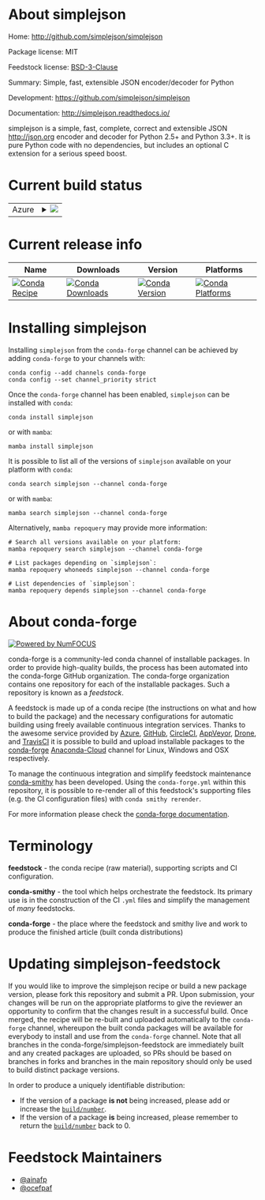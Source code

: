 About simplejson
================

Home: http://github.com/simplejson/simplejson

Package license: MIT

Feedstock license: [BSD-3-Clause](https://github.com/conda-forge/simplejson-feedstock/blob/main/LICENSE.txt)

Summary: Simple, fast, extensible JSON encoder/decoder for Python

Development: https://github.com/simplejson/simplejson

Documentation: http://simplejson.readthedocs.io/

simplejson is a simple, fast, complete, correct and extensible
JSON <http://json.org> encoder and decoder for Python 2.5+ and
Python 3.3+. It is pure Python code with no dependencies, but includes
an optional C extension for a serious speed boost.


Current build status
====================


<table>
    
  <tr>
    <td>Azure</td>
    <td>
      <details>
        <summary>
          <a href="https://dev.azure.com/conda-forge/feedstock-builds/_build/latest?definitionId=1912&branchName=main">
            <img src="https://dev.azure.com/conda-forge/feedstock-builds/_apis/build/status/simplejson-feedstock?branchName=main">
          </a>
        </summary>
        <table>
          <thead><tr><th>Variant</th><th>Status</th></tr></thead>
          <tbody><tr>
              <td>linux_64_python3.10.____cpythonpython_implcpython</td>
              <td>
                <a href="https://dev.azure.com/conda-forge/feedstock-builds/_build/latest?definitionId=1912&branchName=main">
                  <img src="https://dev.azure.com/conda-forge/feedstock-builds/_apis/build/status/simplejson-feedstock?branchName=main&jobName=linux&configuration=linux_64_python3.10.____cpythonpython_implcpython" alt="variant">
                </a>
              </td>
            </tr><tr>
              <td>linux_64_python3.7.____cpythonpython_implcpython</td>
              <td>
                <a href="https://dev.azure.com/conda-forge/feedstock-builds/_build/latest?definitionId=1912&branchName=main">
                  <img src="https://dev.azure.com/conda-forge/feedstock-builds/_apis/build/status/simplejson-feedstock?branchName=main&jobName=linux&configuration=linux_64_python3.7.____cpythonpython_implcpython" alt="variant">
                </a>
              </td>
            </tr><tr>
              <td>linux_64_python3.8.____73_pypypython_implpypy</td>
              <td>
                <a href="https://dev.azure.com/conda-forge/feedstock-builds/_build/latest?definitionId=1912&branchName=main">
                  <img src="https://dev.azure.com/conda-forge/feedstock-builds/_apis/build/status/simplejson-feedstock?branchName=main&jobName=linux&configuration=linux_64_python3.8.____73_pypypython_implpypy" alt="variant">
                </a>
              </td>
            </tr><tr>
              <td>linux_64_python3.8.____cpythonpython_implcpython</td>
              <td>
                <a href="https://dev.azure.com/conda-forge/feedstock-builds/_build/latest?definitionId=1912&branchName=main">
                  <img src="https://dev.azure.com/conda-forge/feedstock-builds/_apis/build/status/simplejson-feedstock?branchName=main&jobName=linux&configuration=linux_64_python3.8.____cpythonpython_implcpython" alt="variant">
                </a>
              </td>
            </tr><tr>
              <td>linux_64_python3.9.____73_pypypython_implpypy</td>
              <td>
                <a href="https://dev.azure.com/conda-forge/feedstock-builds/_build/latest?definitionId=1912&branchName=main">
                  <img src="https://dev.azure.com/conda-forge/feedstock-builds/_apis/build/status/simplejson-feedstock?branchName=main&jobName=linux&configuration=linux_64_python3.9.____73_pypypython_implpypy" alt="variant">
                </a>
              </td>
            </tr><tr>
              <td>linux_64_python3.9.____cpythonpython_implcpython</td>
              <td>
                <a href="https://dev.azure.com/conda-forge/feedstock-builds/_build/latest?definitionId=1912&branchName=main">
                  <img src="https://dev.azure.com/conda-forge/feedstock-builds/_apis/build/status/simplejson-feedstock?branchName=main&jobName=linux&configuration=linux_64_python3.9.____cpythonpython_implcpython" alt="variant">
                </a>
              </td>
            </tr><tr>
              <td>linux_aarch64_python3.10.____cpythonpython_implcpython</td>
              <td>
                <a href="https://dev.azure.com/conda-forge/feedstock-builds/_build/latest?definitionId=1912&branchName=main">
                  <img src="https://dev.azure.com/conda-forge/feedstock-builds/_apis/build/status/simplejson-feedstock?branchName=main&jobName=linux&configuration=linux_aarch64_python3.10.____cpythonpython_implcpython" alt="variant">
                </a>
              </td>
            </tr><tr>
              <td>linux_aarch64_python3.7.____cpythonpython_implcpython</td>
              <td>
                <a href="https://dev.azure.com/conda-forge/feedstock-builds/_build/latest?definitionId=1912&branchName=main">
                  <img src="https://dev.azure.com/conda-forge/feedstock-builds/_apis/build/status/simplejson-feedstock?branchName=main&jobName=linux&configuration=linux_aarch64_python3.7.____cpythonpython_implcpython" alt="variant">
                </a>
              </td>
            </tr><tr>
              <td>linux_aarch64_python3.8.____73_pypypython_implpypy</td>
              <td>
                <a href="https://dev.azure.com/conda-forge/feedstock-builds/_build/latest?definitionId=1912&branchName=main">
                  <img src="https://dev.azure.com/conda-forge/feedstock-builds/_apis/build/status/simplejson-feedstock?branchName=main&jobName=linux&configuration=linux_aarch64_python3.8.____73_pypypython_implpypy" alt="variant">
                </a>
              </td>
            </tr><tr>
              <td>linux_aarch64_python3.8.____cpythonpython_implcpython</td>
              <td>
                <a href="https://dev.azure.com/conda-forge/feedstock-builds/_build/latest?definitionId=1912&branchName=main">
                  <img src="https://dev.azure.com/conda-forge/feedstock-builds/_apis/build/status/simplejson-feedstock?branchName=main&jobName=linux&configuration=linux_aarch64_python3.8.____cpythonpython_implcpython" alt="variant">
                </a>
              </td>
            </tr><tr>
              <td>linux_aarch64_python3.9.____73_pypypython_implpypy</td>
              <td>
                <a href="https://dev.azure.com/conda-forge/feedstock-builds/_build/latest?definitionId=1912&branchName=main">
                  <img src="https://dev.azure.com/conda-forge/feedstock-builds/_apis/build/status/simplejson-feedstock?branchName=main&jobName=linux&configuration=linux_aarch64_python3.9.____73_pypypython_implpypy" alt="variant">
                </a>
              </td>
            </tr><tr>
              <td>linux_aarch64_python3.9.____cpythonpython_implcpython</td>
              <td>
                <a href="https://dev.azure.com/conda-forge/feedstock-builds/_build/latest?definitionId=1912&branchName=main">
                  <img src="https://dev.azure.com/conda-forge/feedstock-builds/_apis/build/status/simplejson-feedstock?branchName=main&jobName=linux&configuration=linux_aarch64_python3.9.____cpythonpython_implcpython" alt="variant">
                </a>
              </td>
            </tr><tr>
              <td>linux_ppc64le_python3.10.____cpythonpython_implcpython</td>
              <td>
                <a href="https://dev.azure.com/conda-forge/feedstock-builds/_build/latest?definitionId=1912&branchName=main">
                  <img src="https://dev.azure.com/conda-forge/feedstock-builds/_apis/build/status/simplejson-feedstock?branchName=main&jobName=linux&configuration=linux_ppc64le_python3.10.____cpythonpython_implcpython" alt="variant">
                </a>
              </td>
            </tr><tr>
              <td>linux_ppc64le_python3.7.____cpythonpython_implcpython</td>
              <td>
                <a href="https://dev.azure.com/conda-forge/feedstock-builds/_build/latest?definitionId=1912&branchName=main">
                  <img src="https://dev.azure.com/conda-forge/feedstock-builds/_apis/build/status/simplejson-feedstock?branchName=main&jobName=linux&configuration=linux_ppc64le_python3.7.____cpythonpython_implcpython" alt="variant">
                </a>
              </td>
            </tr><tr>
              <td>linux_ppc64le_python3.8.____73_pypypython_implpypy</td>
              <td>
                <a href="https://dev.azure.com/conda-forge/feedstock-builds/_build/latest?definitionId=1912&branchName=main">
                  <img src="https://dev.azure.com/conda-forge/feedstock-builds/_apis/build/status/simplejson-feedstock?branchName=main&jobName=linux&configuration=linux_ppc64le_python3.8.____73_pypypython_implpypy" alt="variant">
                </a>
              </td>
            </tr><tr>
              <td>linux_ppc64le_python3.8.____cpythonpython_implcpython</td>
              <td>
                <a href="https://dev.azure.com/conda-forge/feedstock-builds/_build/latest?definitionId=1912&branchName=main">
                  <img src="https://dev.azure.com/conda-forge/feedstock-builds/_apis/build/status/simplejson-feedstock?branchName=main&jobName=linux&configuration=linux_ppc64le_python3.8.____cpythonpython_implcpython" alt="variant">
                </a>
              </td>
            </tr><tr>
              <td>linux_ppc64le_python3.9.____73_pypypython_implpypy</td>
              <td>
                <a href="https://dev.azure.com/conda-forge/feedstock-builds/_build/latest?definitionId=1912&branchName=main">
                  <img src="https://dev.azure.com/conda-forge/feedstock-builds/_apis/build/status/simplejson-feedstock?branchName=main&jobName=linux&configuration=linux_ppc64le_python3.9.____73_pypypython_implpypy" alt="variant">
                </a>
              </td>
            </tr><tr>
              <td>linux_ppc64le_python3.9.____cpythonpython_implcpython</td>
              <td>
                <a href="https://dev.azure.com/conda-forge/feedstock-builds/_build/latest?definitionId=1912&branchName=main">
                  <img src="https://dev.azure.com/conda-forge/feedstock-builds/_apis/build/status/simplejson-feedstock?branchName=main&jobName=linux&configuration=linux_ppc64le_python3.9.____cpythonpython_implcpython" alt="variant">
                </a>
              </td>
            </tr><tr>
              <td>osx_64_python3.10.____cpythonpython_implcpython</td>
              <td>
                <a href="https://dev.azure.com/conda-forge/feedstock-builds/_build/latest?definitionId=1912&branchName=main">
                  <img src="https://dev.azure.com/conda-forge/feedstock-builds/_apis/build/status/simplejson-feedstock?branchName=main&jobName=osx&configuration=osx_64_python3.10.____cpythonpython_implcpython" alt="variant">
                </a>
              </td>
            </tr><tr>
              <td>osx_64_python3.7.____cpythonpython_implcpython</td>
              <td>
                <a href="https://dev.azure.com/conda-forge/feedstock-builds/_build/latest?definitionId=1912&branchName=main">
                  <img src="https://dev.azure.com/conda-forge/feedstock-builds/_apis/build/status/simplejson-feedstock?branchName=main&jobName=osx&configuration=osx_64_python3.7.____cpythonpython_implcpython" alt="variant">
                </a>
              </td>
            </tr><tr>
              <td>osx_64_python3.8.____73_pypypython_implpypy</td>
              <td>
                <a href="https://dev.azure.com/conda-forge/feedstock-builds/_build/latest?definitionId=1912&branchName=main">
                  <img src="https://dev.azure.com/conda-forge/feedstock-builds/_apis/build/status/simplejson-feedstock?branchName=main&jobName=osx&configuration=osx_64_python3.8.____73_pypypython_implpypy" alt="variant">
                </a>
              </td>
            </tr><tr>
              <td>osx_64_python3.8.____cpythonpython_implcpython</td>
              <td>
                <a href="https://dev.azure.com/conda-forge/feedstock-builds/_build/latest?definitionId=1912&branchName=main">
                  <img src="https://dev.azure.com/conda-forge/feedstock-builds/_apis/build/status/simplejson-feedstock?branchName=main&jobName=osx&configuration=osx_64_python3.8.____cpythonpython_implcpython" alt="variant">
                </a>
              </td>
            </tr><tr>
              <td>osx_64_python3.9.____73_pypypython_implpypy</td>
              <td>
                <a href="https://dev.azure.com/conda-forge/feedstock-builds/_build/latest?definitionId=1912&branchName=main">
                  <img src="https://dev.azure.com/conda-forge/feedstock-builds/_apis/build/status/simplejson-feedstock?branchName=main&jobName=osx&configuration=osx_64_python3.9.____73_pypypython_implpypy" alt="variant">
                </a>
              </td>
            </tr><tr>
              <td>osx_64_python3.9.____cpythonpython_implcpython</td>
              <td>
                <a href="https://dev.azure.com/conda-forge/feedstock-builds/_build/latest?definitionId=1912&branchName=main">
                  <img src="https://dev.azure.com/conda-forge/feedstock-builds/_apis/build/status/simplejson-feedstock?branchName=main&jobName=osx&configuration=osx_64_python3.9.____cpythonpython_implcpython" alt="variant">
                </a>
              </td>
            </tr><tr>
              <td>osx_arm64_python3.10.____cpython</td>
              <td>
                <a href="https://dev.azure.com/conda-forge/feedstock-builds/_build/latest?definitionId=1912&branchName=main">
                  <img src="https://dev.azure.com/conda-forge/feedstock-builds/_apis/build/status/simplejson-feedstock?branchName=main&jobName=osx&configuration=osx_arm64_python3.10.____cpython" alt="variant">
                </a>
              </td>
            </tr><tr>
              <td>osx_arm64_python3.8.____cpython</td>
              <td>
                <a href="https://dev.azure.com/conda-forge/feedstock-builds/_build/latest?definitionId=1912&branchName=main">
                  <img src="https://dev.azure.com/conda-forge/feedstock-builds/_apis/build/status/simplejson-feedstock?branchName=main&jobName=osx&configuration=osx_arm64_python3.8.____cpython" alt="variant">
                </a>
              </td>
            </tr><tr>
              <td>osx_arm64_python3.9.____cpython</td>
              <td>
                <a href="https://dev.azure.com/conda-forge/feedstock-builds/_build/latest?definitionId=1912&branchName=main">
                  <img src="https://dev.azure.com/conda-forge/feedstock-builds/_apis/build/status/simplejson-feedstock?branchName=main&jobName=osx&configuration=osx_arm64_python3.9.____cpython" alt="variant">
                </a>
              </td>
            </tr><tr>
              <td>win_64_python3.10.____cpythonpython_implcpython</td>
              <td>
                <a href="https://dev.azure.com/conda-forge/feedstock-builds/_build/latest?definitionId=1912&branchName=main">
                  <img src="https://dev.azure.com/conda-forge/feedstock-builds/_apis/build/status/simplejson-feedstock?branchName=main&jobName=win&configuration=win_64_python3.10.____cpythonpython_implcpython" alt="variant">
                </a>
              </td>
            </tr><tr>
              <td>win_64_python3.7.____cpythonpython_implcpython</td>
              <td>
                <a href="https://dev.azure.com/conda-forge/feedstock-builds/_build/latest?definitionId=1912&branchName=main">
                  <img src="https://dev.azure.com/conda-forge/feedstock-builds/_apis/build/status/simplejson-feedstock?branchName=main&jobName=win&configuration=win_64_python3.7.____cpythonpython_implcpython" alt="variant">
                </a>
              </td>
            </tr><tr>
              <td>win_64_python3.8.____73_pypypython_implpypy</td>
              <td>
                <a href="https://dev.azure.com/conda-forge/feedstock-builds/_build/latest?definitionId=1912&branchName=main">
                  <img src="https://dev.azure.com/conda-forge/feedstock-builds/_apis/build/status/simplejson-feedstock?branchName=main&jobName=win&configuration=win_64_python3.8.____73_pypypython_implpypy" alt="variant">
                </a>
              </td>
            </tr><tr>
              <td>win_64_python3.8.____cpythonpython_implcpython</td>
              <td>
                <a href="https://dev.azure.com/conda-forge/feedstock-builds/_build/latest?definitionId=1912&branchName=main">
                  <img src="https://dev.azure.com/conda-forge/feedstock-builds/_apis/build/status/simplejson-feedstock?branchName=main&jobName=win&configuration=win_64_python3.8.____cpythonpython_implcpython" alt="variant">
                </a>
              </td>
            </tr><tr>
              <td>win_64_python3.9.____73_pypypython_implpypy</td>
              <td>
                <a href="https://dev.azure.com/conda-forge/feedstock-builds/_build/latest?definitionId=1912&branchName=main">
                  <img src="https://dev.azure.com/conda-forge/feedstock-builds/_apis/build/status/simplejson-feedstock?branchName=main&jobName=win&configuration=win_64_python3.9.____73_pypypython_implpypy" alt="variant">
                </a>
              </td>
            </tr><tr>
              <td>win_64_python3.9.____cpythonpython_implcpython</td>
              <td>
                <a href="https://dev.azure.com/conda-forge/feedstock-builds/_build/latest?definitionId=1912&branchName=main">
                  <img src="https://dev.azure.com/conda-forge/feedstock-builds/_apis/build/status/simplejson-feedstock?branchName=main&jobName=win&configuration=win_64_python3.9.____cpythonpython_implcpython" alt="variant">
                </a>
              </td>
            </tr>
          </tbody>
        </table>
      </details>
    </td>
  </tr>
</table>

Current release info
====================

| Name | Downloads | Version | Platforms |
| --- | --- | --- | --- |
| [![Conda Recipe](https://img.shields.io/badge/recipe-simplejson-green.svg)](https://anaconda.org/conda-forge/simplejson) | [![Conda Downloads](https://img.shields.io/conda/dn/conda-forge/simplejson.svg)](https://anaconda.org/conda-forge/simplejson) | [![Conda Version](https://img.shields.io/conda/vn/conda-forge/simplejson.svg)](https://anaconda.org/conda-forge/simplejson) | [![Conda Platforms](https://img.shields.io/conda/pn/conda-forge/simplejson.svg)](https://anaconda.org/conda-forge/simplejson) |

Installing simplejson
=====================

Installing `simplejson` from the `conda-forge` channel can be achieved by adding `conda-forge` to your channels with:

```
conda config --add channels conda-forge
conda config --set channel_priority strict
```

Once the `conda-forge` channel has been enabled, `simplejson` can be installed with `conda`:

```
conda install simplejson
```

or with `mamba`:

```
mamba install simplejson
```

It is possible to list all of the versions of `simplejson` available on your platform with `conda`:

```
conda search simplejson --channel conda-forge
```

or with `mamba`:

```
mamba search simplejson --channel conda-forge
```

Alternatively, `mamba repoquery` may provide more information:

```
# Search all versions available on your platform:
mamba repoquery search simplejson --channel conda-forge

# List packages depending on `simplejson`:
mamba repoquery whoneeds simplejson --channel conda-forge

# List dependencies of `simplejson`:
mamba repoquery depends simplejson --channel conda-forge
```


About conda-forge
=================

[![Powered by
NumFOCUS](https://img.shields.io/badge/powered%20by-NumFOCUS-orange.svg?style=flat&colorA=E1523D&colorB=007D8A)](https://numfocus.org)

conda-forge is a community-led conda channel of installable packages.
In order to provide high-quality builds, the process has been automated into the
conda-forge GitHub organization. The conda-forge organization contains one repository
for each of the installable packages. Such a repository is known as a *feedstock*.

A feedstock is made up of a conda recipe (the instructions on what and how to build
the package) and the necessary configurations for automatic building using freely
available continuous integration services. Thanks to the awesome service provided by
[Azure](https://azure.microsoft.com/en-us/services/devops/), [GitHub](https://github.com/),
[CircleCI](https://circleci.com/), [AppVeyor](https://www.appveyor.com/),
[Drone](https://cloud.drone.io/welcome), and [TravisCI](https://travis-ci.com/)
it is possible to build and upload installable packages to the
[conda-forge](https://anaconda.org/conda-forge) [Anaconda-Cloud](https://anaconda.org/)
channel for Linux, Windows and OSX respectively.

To manage the continuous integration and simplify feedstock maintenance
[conda-smithy](https://github.com/conda-forge/conda-smithy) has been developed.
Using the ``conda-forge.yml`` within this repository, it is possible to re-render all of
this feedstock's supporting files (e.g. the CI configuration files) with ``conda smithy rerender``.

For more information please check the [conda-forge documentation](https://conda-forge.org/docs/).

Terminology
===========

**feedstock** - the conda recipe (raw material), supporting scripts and CI configuration.

**conda-smithy** - the tool which helps orchestrate the feedstock.
                   Its primary use is in the construction of the CI ``.yml`` files
                   and simplify the management of *many* feedstocks.

**conda-forge** - the place where the feedstock and smithy live and work to
                  produce the finished article (built conda distributions)


Updating simplejson-feedstock
=============================

If you would like to improve the simplejson recipe or build a new
package version, please fork this repository and submit a PR. Upon submission,
your changes will be run on the appropriate platforms to give the reviewer an
opportunity to confirm that the changes result in a successful build. Once
merged, the recipe will be re-built and uploaded automatically to the
`conda-forge` channel, whereupon the built conda packages will be available for
everybody to install and use from the `conda-forge` channel.
Note that all branches in the conda-forge/simplejson-feedstock are
immediately built and any created packages are uploaded, so PRs should be based
on branches in forks and branches in the main repository should only be used to
build distinct package versions.

In order to produce a uniquely identifiable distribution:
 * If the version of a package **is not** being increased, please add or increase
   the [``build/number``](https://docs.conda.io/projects/conda-build/en/latest/resources/define-metadata.html#build-number-and-string).
 * If the version of a package **is** being increased, please remember to return
   the [``build/number``](https://docs.conda.io/projects/conda-build/en/latest/resources/define-metadata.html#build-number-and-string)
   back to 0.

Feedstock Maintainers
=====================

* [@ainafp](https://github.com/ainafp/)
* [@ocefpaf](https://github.com/ocefpaf/)

